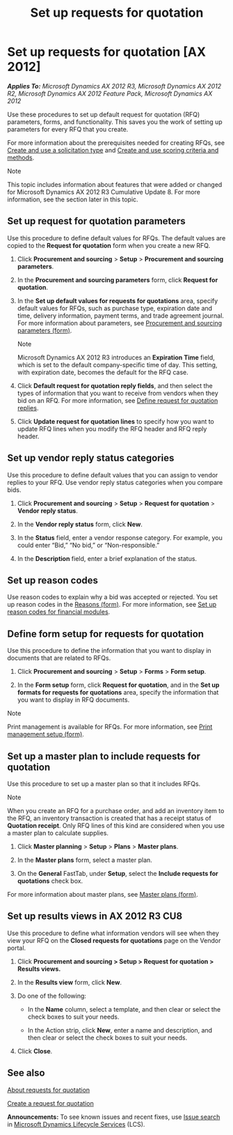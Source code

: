 ﻿---
title: Set up requests for quotation
TOCTitle: Set up requests for quotation
ms:assetid: 49d82a07-6f3a-4ee5-977f-5ca7f17de204
ms:mtpsurl: https://technet.microsoft.com/en-us/library/Gg231403(v=AX.60)
ms:contentKeyID: 36056947
ms.date: 03/25/2015
mtps_version: v=AX.60
f1_keywords:
- setup
- IFB
- request for quote
- RFQ
- create RFQ
- set up RFQ
- procurement
- request for quotation
- requests for quotations
- ReqPlanSched
- ITB
- quote
- request for quotations
- requests for quotation
- RFQs
- PurchFormLetterParameters
- SrmParameters
- IFBs
- invitation for bid
- invitation to bid
- invitation for bids
---

# Set up requests for quotation [AX 2012]


_**Applies To:** Microsoft Dynamics AX 2012 R3, Microsoft Dynamics AX 2012 R2, Microsoft Dynamics AX 2012 Feature Pack, Microsoft Dynamics AX 2012_

Use these procedures to set up default request for quotation (RFQ) parameters, forms, and functionality. This saves you the work of setting up parameters for every RFQ that you create.

For more information about the prerequisites needed for creating RFQs, see [Create and use a solicitation type](create-and-use-a-solicitation-type.md) and [Create and use scoring criteria and methods](create-and-use-scoring-criteria-and-methods.md).


> [!NOTE]
> <P>This topic includes information about features that were added or changed for Microsoft Dynamics AX 2012 R3 Cumulative Update 8. For more information, see the section later in this topic.</P>



## Set up request for quotation parameters

Use this procedure to define default values for RFQs. The default values are copied to the **Request for quotation** form when you create a new RFQ.

1.  Click **Procurement and sourcing** \> **Setup** \> **Procurement and sourcing parameters**.

2.  In the **Procurement and sourcing parameters** form, click **Request for quotation**.

3.  In the **Set up default values for requests for quotations** area, specify default values for RFQs, such as purchase type, expiration date and time, delivery information, payment terms, and trade agreement journal. For more information about parameters, see [Procurement and sourcing parameters (form)](https://technet.microsoft.com/en-us/library/hh208706\(v=ax.60\)).
    

    > [!NOTE]
    > <P>Microsoft Dynamics AX 2012 R3 introduces an <STRONG>Expiration Time</STRONG> field, which is set to the default company-specific time of day. This setting, with expiration date, becomes the default for the RFQ case.</P>



4.  Click **Default request for quotation reply fields**, and then select the types of information that you want to receive from vendors when they bid on an RFQ. For more information, see [Define request for quotation replies](define-request-for-quotation-replies.md).

5.  Click **Update request for quotation lines** to specify how you want to update RFQ lines when you modify the RFQ header and RFQ reply header.

## Set up vendor reply status categories

Use this procedure to define default values that you can assign to vendor replies to your RFQ. Use vendor reply status categories when you compare bids.

1.  Click **Procurement and sourcing** \> **Setup** \> **Request for quotation** \> **Vendor reply status**.

2.  In the **Vendor reply status** form, click **New**.

3.  In the **Status** field, enter a vendor response category. For example, you could enter “Bid,” “No bid,” or “Non-responsible.”

4.  In the **Description** field, enter a brief explanation of the status.

## Set up reason codes

Use reason codes to explain why a bid was accepted or rejected. You set up reason codes in the [Reasons (form)](https://technet.microsoft.com/en-us/library/hh209362\(v=ax.60\)). For more information, see [Set up reason codes for financial modules](set-up-reason-codes-for-financial-modules.md).

## Define form setup for requests for quotation

Use this procedure to define the information that you want to display in documents that are related to RFQs.

1.  Click **Procurement and sourcing** \> **Setup** \> **Forms** \> **Form setup**.

2.  In the **Form setup** form, click **Request for quotation**, and in the **Set up formats for requests for quotations** area, specify the information that you want to display in RFQ documents.


> [!NOTE]
> <P>Print management is available for RFQs. For more information, see <A href="https://technet.microsoft.com/en-us/library/hh209383(v=ax.60)">Print management setup (form)</A>.</P>



## Set up a master plan to include requests for quotation

Use this procedure to set up a master plan so that it includes RFQs.


> [!NOTE]
> <P>When you create an RFQ for a purchase order, and add an inventory item to the RFQ, an inventory transaction is created that has a receipt status of <STRONG>Quotation receipt</STRONG>. Only RFQ lines of this kind are considered when you use a master plan to calculate supplies.</P>



1.  Click **Master planning** \> **Setup** \> **Plans** \> **Master plans**.

2.  In the **Master plans** form, select a master plan.

3.  On the **General** FastTab, under **Setup**, select the **Include requests for quotations** check box.

For more information about master plans, see [Master plans (form)](https://technet.microsoft.com/en-us/library/aa591284\(v=ax.60\)).

## Set up results views in AX 2012 R3 CU8

Use this procedure to define what information vendors will see when they view your RFQ on the **Closed requests for quotations** page on the Vendor portal.

1.  Click **Procurement and sourcing \> Setup \> Request for quotation \> Results views.**

2.  In the **Results view** form, click **New**.

3.  Do one of the following:
    
      - In the **Name** column, select a template, and then clear or select the check boxes to suit your needs.
    
      - In the Action strip, click **New**, enter a name and description, and then clear or select the check boxes to suit your needs.

4.  Click **Close**.

## See also

[About requests for quotation](about-requests-for-quotation.md)

[Create a request for quotation](create-a-request-for-quotation.md)

  
**Announcements:** To see known issues and recent fixes, use [Issue search](http://go.microsoft.com/fwlink/?linkid=389258) in [Microsoft Dynamics Lifecycle Services](http://go.microsoft.com/fwlink/?linkid=306505) (LCS).

